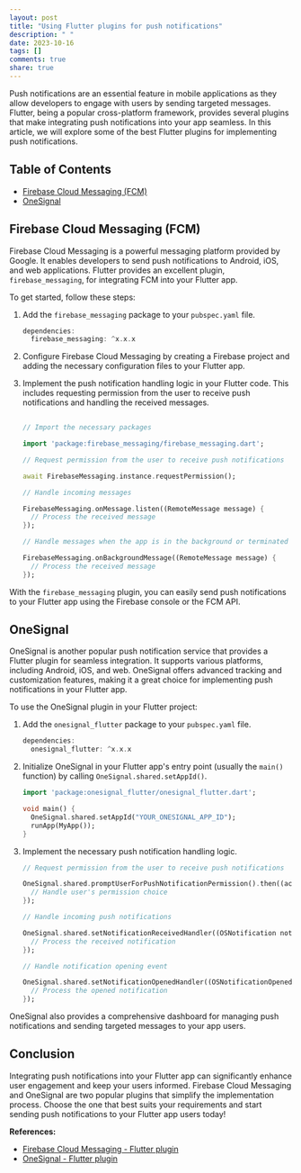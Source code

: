 ```yaml
---
layout: post
title: "Using Flutter plugins for push notifications"
description: " "
date: 2023-10-16
tags: []
comments: true
share: true
---
```


Push notifications are an essential feature in mobile applications as they allow developers to engage with users by sending targeted messages. Flutter, being a popular cross-platform framework, provides several plugins that make integrating push notifications into your app seamless. In this article, we will explore some of the best Flutter plugins for implementing push notifications.

## Table of Contents
- [Firebase Cloud Messaging (FCM)](#firebase-cloud-messaging-fcm)
- [OneSignal](#onesignal)

## Firebase Cloud Messaging (FCM)
Firebase Cloud Messaging is a powerful messaging platform provided by Google. It enables developers to send push notifications to Android, iOS, and web applications. Flutter provides an excellent plugin, `firebase_messaging`, for integrating FCM into your Flutter app.

To get started, follow these steps:
1. Add the `firebase_messaging` package to your `pubspec.yaml` file.
   
   ```dart
   dependencies:
     firebase_messaging: ^x.x.x
   ```

2. Configure Firebase Cloud Messaging by creating a Firebase project and adding the necessary configuration files to your Flutter app.

3. Implement the push notification handling logic in your Flutter code. This includes requesting permission from the user to receive push notifications and handling the received messages.

   ```dart
  
   // Import the necessary packages
   
   import 'package:firebase_messaging/firebase_messaging.dart';

   // Request permission from the user to receive push notifications
   
   await FirebaseMessaging.instance.requestPermission();
   
   // Handle incoming messages
   
   FirebaseMessaging.onMessage.listen((RemoteMessage message) {
     // Process the received message
   });

   // Handle messages when the app is in the background or terminated
   
   FirebaseMessaging.onBackgroundMessage((RemoteMessage message) {
     // Process the received message
   });
   ```

With the `firebase_messaging` plugin, you can easily send push notifications to your Flutter app using the Firebase console or the FCM API.

## OneSignal
OneSignal is another popular push notification service that provides a Flutter plugin for seamless integration. It supports various platforms, including Android, iOS, and web. OneSignal offers advanced tracking and customization features, making it a great choice for implementing push notifications in your Flutter app.

To use the OneSignal plugin in your Flutter project:

1. Add the `onesignal_flutter` package to your `pubspec.yaml` file.
   
   ```dart
   dependencies:
     onesignal_flutter: ^x.x.x
   ```

2. Initialize OneSignal in your Flutter app's entry point (usually the `main()` function) by calling `OneSignal.shared.setAppId()`.

   ```dart
   import 'package:onesignal_flutter/onesignal_flutter.dart';
   
   void main() {
     OneSignal.shared.setAppId("YOUR_ONESIGNAL_APP_ID");
     runApp(MyApp());
   }
   ```

3. Implement the necessary push notification handling logic.

   ```dart
   // Request permission from the user to receive push notifications
   
   OneSignal.shared.promptUserForPushNotificationPermission().then((accepted) {
     // Handle user's permission choice
   });
   
   // Handle incoming push notifications
   
   OneSignal.shared.setNotificationReceivedHandler((OSNotification notification) {
     // Process the received notification
   });

   // Handle notification opening event
   
   OneSignal.shared.setNotificationOpenedHandler((OSNotificationOpenedResult result) {
     // Process the opened notification
   });
   ```

OneSignal also provides a comprehensive dashboard for managing push notifications and sending targeted messages to your app users.

## Conclusion
Integrating push notifications into your Flutter app can significantly enhance user engagement and keep your users informed. Firebase Cloud Messaging and OneSignal are two popular plugins that simplify the implementation process. Choose the one that best suits your requirements and start sending push notifications to your Flutter app users today!

**References:**
- [Firebase Cloud Messaging - Flutter plugin](https://pub.dev/packages/firebase_messaging)
- [OneSignal - Flutter plugin](https://pub.dev/packages/onesignal_flutter)